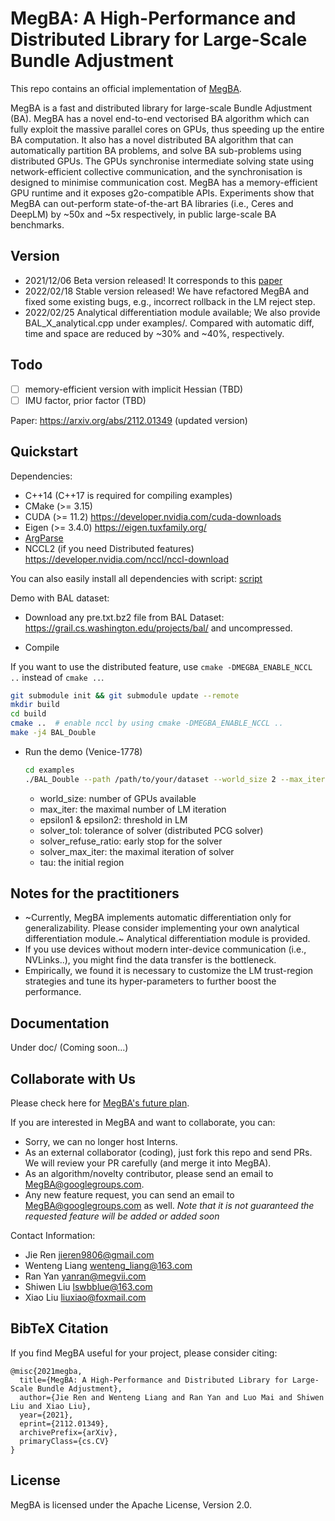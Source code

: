 # MegBA: A High-Performance and Distributed Library for Large-Scale Bundle Adjustment

This repo contains an official implementation of [MegBA](https://arxiv.org/abs/2112.01349).

MegBA is a fast and distributed library for large-scale Bundle Adjustment (BA). MegBA has a novel end-to-end vectorised BA algorithm which can fully exploit the massive parallel cores on GPUs, 
thus speeding up the entire BA computation. It also has a novel distributed BA algorithm that can automatically partition BA problems, 
and solve BA sub-problems using distributed GPUs. The GPUs synchronise intermediate solving state using network-efficient collective communication, 
and the synchronisation is designed to minimise communication cost. MegBA has a memory-efficient GPU runtime and it exposes g2o-compatible APIs. 
Experiments show that MegBA can out-perform state-of-the-art BA libraries (i.e., Ceres and DeepLM) by ~50x and ~5x respectively, in public large-scale BA benchmarks.


## Version

* 2021/12/06 Beta version released! It corresponds to this [paper](https://arxiv.org/abs/2112.01349)
* 2022/02/18 Stable version released! We have refactored MegBA and fixed some existing bugs, e.g., incorrect rollback in the LM reject step.
* 2022/02/25 Analytical differentiation module available; We also provide BAL_X_analytical.cpp under examples/. Compared with automatic diff, time and space are reduced by ~30% and ~40%, respectively.

## Todo
- [ ] memory-efficient version with implicit Hessian (TBD)
- [ ] IMU factor, prior factor (TBD)

Paper: https://arxiv.org/abs/2112.01349 (updated version)


## Quickstart

Dependencies:

- C++14 (C++17 is required for compiling examples)
- CMake (>= 3.15)
- CUDA (>= 11.2) https://developer.nvidia.com/cuda-downloads
- Eigen (>= 3.4.0) https://eigen.tuxfamily.org/
- [ArgParse](https://github.com/JieRen98/argparse)
- NCCL2 (if you need Distributed features) https://developer.nvidia.com/nccl/nccl-download

You can also easily install all dependencies with script: [script](https://drive.google.com/file/d/154whcVH2VcJCYnTSlnfo_tbIIaQvSax3/view?usp=sharing)


Demo with BAL dataset:

* Download any pre.txt.bz2 file from BAL Dataset: https://grail.cs.washington.edu/projects/bal/ and uncompressed.

* Compile

If you want to use the distributed feature, use `cmake -DMEGBA_ENABLE_NCCL ..` instead of `cmake ..`.

  ```bash
  git submodule init && git submodule update --remote
  mkdir build
  cd build
  cmake ..  # enable nccl by using cmake -DMEGBA_ENABLE_NCCL ..
  make -j4 BAL_Double
  ```

* Run the demo (Venice-1778)

  ```bash
  cd examples
  ./BAL_Double --path /path/to/your/dataset --world_size 2 --max_iter 100 --solver_tol 1e-1 --solver_refuse_ratio 1 --solver_max_iter 100 --tau 1e4 --epsilon1 1 --epsilon2 1e-10
  ```

  - world_size: number of GPUs available
  - max_iter: the maximal number of LM iteration
  - epsilon1 & epsilon2: threshold in LM
  - solver_tol: tolerance of solver (distributed PCG solver)
  - solver_refuse_ratio: early stop for the solver
  - solver_max_iter: the maximal iteration of solver
  - tau: the initial region


## Notes for the practitioners

* ~Currently, MegBA implements automatic differentiation only for generalizability. Please consider implementing your own analytical differentiation module.~ Analytical differentiation module is provided.
* If you use devices without modern inter-device communication (i.e., NVLinks..), you might find the data transfer is the bottleneck.
* Empirically, we found it is necessary to customize the LM trust-region strategies and tune its hyper-parameters to further boost the performance. 


## Documentation

Under doc/  (Coming soon...)


## Collaborate with Us

Please check here for [MegBA's future plan](https://docs.google.com/document/d/1fHYuw_qRFHrBcGSeQ8Ld4y2wK9oxF0am3xA9r6veUwM/edit?usp=sharing).

If you are interested in MegBA and want to collaborate, you can:

* Sorry, we can no longer host Interns.
* As an external collaborator (coding), just fork this repo and send PRs. We will review your PR carefully (and merge it into MegBA).
* As an algorithm/novelty contributor, please send an email to MegBA@googlegroups.com.
* Any new feature request, you can send an email to MegBA@googlegroups.com as well. *Note that it is not guaranteed the requested feature will be added or added soon*


Contact Information:

* Jie Ren jieren9806@gmail.com
* Wenteng Liang wenteng_liang@163.com
* Ran Yan yanran@megvii.com
* Shiwen Liu lswbblue@163.com
* Xiao Liu liuxiao@foxmail.com

## BibTeX Citation

If you find MegBA useful for your project, please consider citing:

```
@misc{2021megba,
  title={MegBA: A High-Performance and Distributed Library for Large-Scale Bundle Adjustment}, 
  author={Jie Ren and Wenteng Liang and Ran Yan and Luo Mai and Shiwen Liu and Xiao Liu},
  year={2021},
  eprint={2112.01349},
  archivePrefix={arXiv},
  primaryClass={cs.CV}
}

```


## License

MegBA is licensed under the Apache License, Version 2.0.
